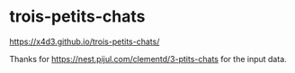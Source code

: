 # trois-petits-chats

https://x4d3.github.io/trois-petits-chats/


Thanks for https://nest.pijul.com/clementd/3-ptits-chats for the input data.
